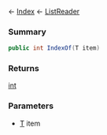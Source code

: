 ← [Index](Api-Index) ← [ListReader<T>](VRage.Collections.ListReader`1)

### Summary

```csharp
public int IndexOf(T item)
```

### Returns

[int](https://docs.microsoft.com/en-us/dotnet/api/system.int32?view=netframework-4.6)

### Parameters

* [T]() item
